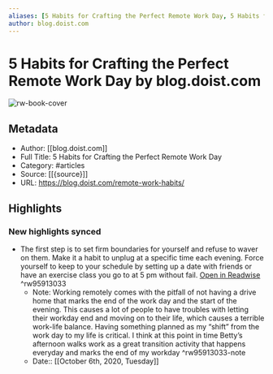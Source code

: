 ```yaml
---
aliases: [5 Habits for Crafting the Perfect Remote Work Day, 5 Habits for Crafting the Perfect Remote Work Day]
author: blog.doist.com
---
```

# 5 Habits for Crafting the Perfect Remote Work Day by blog.doist.com

![rw-book-cover](https://readwise-assets.s3.amazonaws.com/static/images/article1.be68295a7e40.png)

## Metadata
- Author: [[blog.doist.com]]
- Full Title: 5 Habits for Crafting the Perfect Remote Work Day
- Category: #articles
- Source: [[{source}]]
- URL: https://blog.doist.com/remote-work-habits/

## Highlights
### New highlights synced
- The first step is to set firm boundaries for yourself and refuse to waver on them. Make it a habit to unplug at a specific time each evening. Force yourself to keep to your schedule by setting up a date with friends or have an exercise class you go to at 5 pm without fail. [Open in Readwise](https://readwise.io/open/95913033) ^rw95913033
    - Note: Working remotely comes with the pitfall of not having a drive home that marks the end of the work day and the start of the evening. This causes a lot of people to have troubles with letting their workday end and moving on to their life, which causes a terrible work-life balance. Having something planned as my “shift” from the work day to my life is critical. I think at this point in time Betty’s afternoon walks work as a great transition activity that happens everyday and marks the end of my workday ^rw95913033-note
    - Date:: [[October 6th, 2020, Tuesday]]
